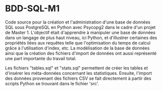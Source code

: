 # BDD-SQL-M1
Code source pour la création et l'administration d'une base de données SQL sous PostgreSQL en Python avec Psycopg2 dans le cadre d'un projet de Master 1. L'objectif était d'apprendre à manipuler une base de données dans un langage de plus haut niveau, ici Python, et d'illustrer certaines des propriétés liées aux requêtes telle que l'optimisation du temps de calcul grâce à l'utilisation d'index, etc. La modélisation de la base de données ainsi que la création des fichiers d'import de données ont aussi représenté une part importante du travail total. 

Les fichiers "tables.sql" et "stats.sql" permettent de créer les tables et d'insérer les méta-données concernant les statistiques. Ensuite, l'import des données provenant des fichiers CSV se fait directement à partir des scripts Python se trouvant dans le fichier 'src'.
